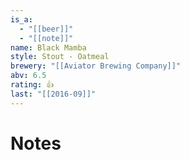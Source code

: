 ```yaml
---
is_a:
  - "[[beer]]"
  - "[[note]]"
name: Black Mamba
style: Stout - Oatmeal
brewery: "[[Aviator Brewing Company]]"
abv: 6.5
rating: 👍
last: "[[2016-09]]"
---
```

# Notes

